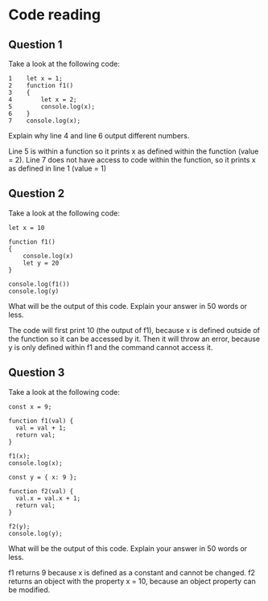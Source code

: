 # Code reading

## Question 1

Take a look at the following code:

```
1    let x = 1;
2    function f1()
3    {
4        let x = 2;
5        console.log(x);
6    }
7    console.log(x);
```

Explain why line 4 and line 6 output different numbers.

Line 5 is within a function so it prints x as defined within the function (value = 2).
Line 7 does not have access to code within the function, so it prints x as defined in line 1 (value = 1)

## Question 2

Take a look at the following code:

```
let x = 10

function f1()
{
    console.log(x)
    let y = 20
}

console.log(f1())
console.log(y)
```

What will be the output of this code. Explain your answer in 50 words or less.

The code will first print 10 (the output of f1), because x is defined outside of the function so it can be accessed by it.
Then it will throw an error, because y is only defined within f1 and the command cannot access it.

## Question 3

Take a look at the following code:

```
const x = 9;

function f1(val) {
  val = val + 1;
  return val;
}

f1(x);
console.log(x);

const y = { x: 9 };

function f2(val) {
  val.x = val.x + 1;
  return val;
}

f2(y);
console.log(y);
```

What will be the output of this code. Explain your answer in 50 words or less.

f1 returns 9 because x is defined as a constant and cannot be changed.
f2 returns an object with the property x = 10, because an object property can be modified.
